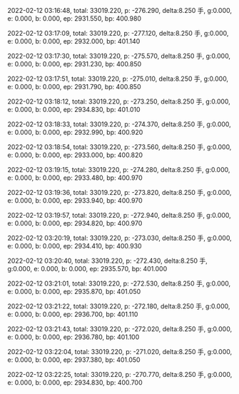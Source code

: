 2022-02-12 03:16:48, total: 33019.220, p: -276.290, delta:8.250 手, g:0.000, e: 0.000, b: 0.000, ep: 2931.550, bp: 400.980

2022-02-12 03:17:09, total: 33019.220, p: -277.120, delta:8.250 手, g:0.000, e: 0.000, b: 0.000, ep: 2932.000, bp: 401.140

2022-02-12 03:17:30, total: 33019.220, p: -275.570, delta:8.250 手, g:0.000, e: 0.000, b: 0.000, ep: 2931.230, bp: 400.850

2022-02-12 03:17:51, total: 33019.220, p: -275.010, delta:8.250 手, g:0.000, e: 0.000, b: 0.000, ep: 2931.790, bp: 400.850

2022-02-12 03:18:12, total: 33019.220, p: -273.250, delta:8.250 手, g:0.000, e: 0.000, b: 0.000, ep: 2934.830, bp: 401.010

2022-02-12 03:18:33, total: 33019.220, p: -274.370, delta:8.250 手, g:0.000, e: 0.000, b: 0.000, ep: 2932.990, bp: 400.920

2022-02-12 03:18:54, total: 33019.220, p: -273.560, delta:8.250 手, g:0.000, e: 0.000, b: 0.000, ep: 2933.000, bp: 400.820

2022-02-12 03:19:15, total: 33019.220, p: -274.280, delta:8.250 手, g:0.000, e: 0.000, b: 0.000, ep: 2933.480, bp: 400.970

2022-02-12 03:19:36, total: 33019.220, p: -273.820, delta:8.250 手, g:0.000, e: 0.000, b: 0.000, ep: 2933.940, bp: 400.970

2022-02-12 03:19:57, total: 33019.220, p: -272.940, delta:8.250 手, g:0.000, e: 0.000, b: 0.000, ep: 2934.820, bp: 400.970

2022-02-12 03:20:19, total: 33019.220, p: -273.030, delta:8.250 手, g:0.000, e: 0.000, b: 0.000, ep: 2934.410, bp: 400.930

2022-02-12 03:20:40, total: 33019.220, p: -272.430, delta:8.250 手, g:0.000, e: 0.000, b: 0.000, ep: 2935.570, bp: 401.000

2022-02-12 03:21:01, total: 33019.220, p: -272.530, delta:8.250 手, g:0.000, e: 0.000, b: 0.000, ep: 2935.870, bp: 401.050

2022-02-12 03:21:22, total: 33019.220, p: -272.180, delta:8.250 手, g:0.000, e: 0.000, b: 0.000, ep: 2936.700, bp: 401.110

2022-02-12 03:21:43, total: 33019.220, p: -272.020, delta:8.250 手, g:0.000, e: 0.000, b: 0.000, ep: 2936.780, bp: 401.100

2022-02-12 03:22:04, total: 33019.220, p: -271.020, delta:8.250 手, g:0.000, e: 0.000, b: 0.000, ep: 2937.380, bp: 401.050

2022-02-12 03:22:25, total: 33019.220, p: -270.770, delta:8.250 手, g:0.000, e: 0.000, b: 0.000, ep: 2934.830, bp: 400.700